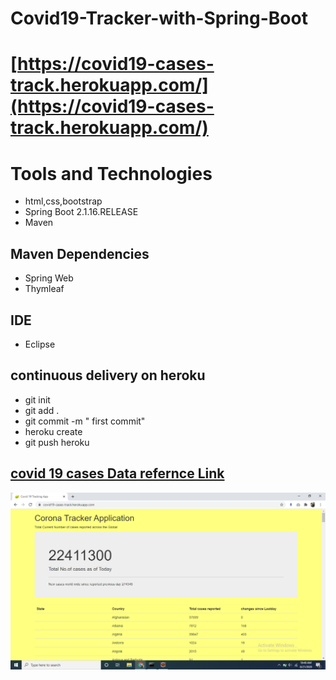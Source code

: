 
# Covid19-Tracker-with-Spring-Boot <br>
# [https://covid19-cases-track.herokuapp.com/](https://covid19-cases-track.herokuapp.com/)

# Tools and Technologies
* html,css,bootstrap
* Spring Boot 2.1.16.RELEASE
* Maven
## Maven Dependencies
* Spring Web
* Thymleaf
## IDE
* Eclipse

## continuous delivery on heroku

* git init 
* git add .
* git commit -m " first commit"
* heroku create
* git push heroku 

## [covid 19 cases Data refernce Link](https://github.com/CSSEGISandData/COVID-19/tree/master/csse_covid_19_data)
![](https://github.com/saikumarkaleru/covid19-cases-live-tracker/blob/master/src/main/resources/static/Screenshot%20(216).png)
